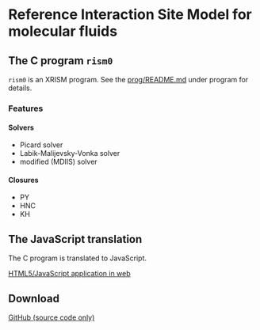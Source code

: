 # Reference Interaction Site Model for molecular fluids #


## The C program `rism0` ##

`rism0` is an XRISM program.
See the [prog/README.md](prog/README.md) under program for details.

### Features ###

#### Solvers ####
 * Picard solver
 * Labik-Malijevsky-Vonka solver
 * modified (MDIIS) solver

#### Closures ####
 * PY
 * HNC
 * KH


## The JavaScript translation ##

The C program is translated to JavaScript.

[HTML5/JavaScript application in web](web/rism.html)


## Download ##

[GitHub (source code only)](https://github.com/3ki5tj/rism)

